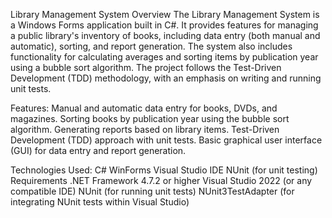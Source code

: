 Library Management System
Overview
The Library Management System is a Windows Forms application built in C#. It provides features for managing a public library's inventory of books, including data entry (both manual and automatic), sorting, and report generation. The system also includes functionality for calculating averages and sorting items by publication year using a bubble sort algorithm. The project follows the Test-Driven Development (TDD) methodology, with an emphasis on writing and running unit tests.

Features:
  Manual and automatic data entry for books, DVDs, and magazines.
  Sorting books by publication year using the bubble sort algorithm.
  Generating reports based on library items.
  Test-Driven Development (TDD) approach with unit tests.
  Basic graphical user interface (GUI) for data entry and report generation.


Technologies Used:
  C#
  WinForms
  Visual Studio IDE
  NUnit (for unit testing)
  Requirements
  .NET Framework 4.7.2 or higher
  Visual Studio 2022 (or any compatible IDE)
  NUnit (for running unit tests)
  NUnit3TestAdapter (for integrating NUnit tests within Visual Studio)
